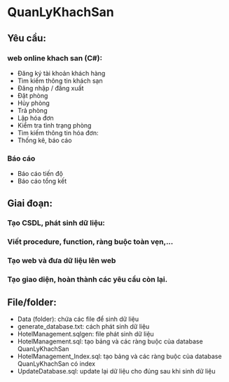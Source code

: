 # QuanLyKhachSan

## Yêu cầu: 
### web online khach san (C#): 
* Đăng ký tài khoản khách hàng
* Tìm kiếm thông tin khách sạn
* Đăng nhập / đăng xuất
* Đặt phòng
* Hủy phòng
* Trả phòng
* Lập hóa đơn
* Kiểm tra tình trạng phòng
* Tìm kiếm thông tin hóa đơn:
* Thống kê, báo cáo
### Báo cáo
* Báo cáo tiến độ
* Báo cáo tổng kết

## Giai đoạn: 
### Tạo CSDL, phát sinh dữ liệu: 
### Viết procedure, function, ràng buộc toàn vẹn,...
### Tạo web và đưa dữ liệu lên web
### Tạo giao diện, hoàn thành các yêu cầu còn lại.

## File/folder:
* Data (folder): chứa các file để sinh dữ liệu
* generate_database.txt: cách phát sinh dữ liệu
* HotelManagement.sqlgen: file phát sinh dữ liệu
* HotelManagement.sql: tạo bảng và các ràng buộc của database QuanLyKhachSan
* HotelManagement_Index.sql: tạo bảng và các ràng buộc của database QuanLyKhachSan có index
* UpdateDatabase.sql: update lại dữ liệu cho đúng sau khi sinh dữ liệu
